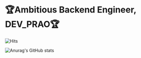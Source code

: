 <h1>🏆Ambitious Backend Engineer, DEV_PRAO🏆</h1>

![Hits](https://hits.seeyoufarm.com/api/count/incr/badge.svg?url=https%3A%2F%2Fgithub.com%2Fgjbae1212%2Fhit-counter&count_bg=%23977FFF&title_bg=%235B5555&icon=java.svg&icon_color=%23FF0000&title=HITS&edge_flat=false)

![Anurag's GitHub stats](https://github-readme-stats.vercel.app/api?username=p-r-a-o&show_icons=true&theme=radical)
